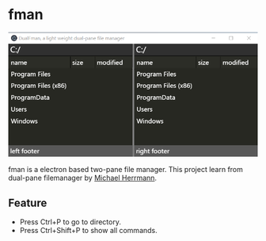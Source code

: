 # fman

![Screenshot](fman.png)

fman is a electron based two-pane file manager.
This project learn from dual-pane filemanager by [Michael Herrmann](https://fman.io/).

## Feature
* Press Ctrl+P to go to directory.
* Press Ctrl+Shift+P to show all commands.
